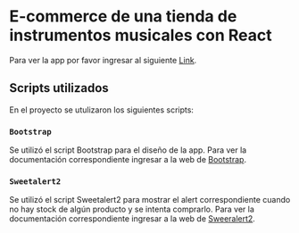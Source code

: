 # E-commerce de una tienda de instrumentos musicales con React

Para ver la app por favor ingresar al siguiente [Link](https://curso-37545-proyecto.vercel.app/).

## Scripts utilizados

En el proyecto  se utulizaron los siguientes scripts:

### `Bootstrap`

Se utilizó el script Bootstrap para el diseño de la app.
Para ver la documentación correspondiente ingresar a la web de [Bootstrap](https://getbootstrap.com/).

### `Sweetalert2`

Se utilizó el script Sweetalert2 para mostrar el alert correspondiente cuando no hay stock de algún producto y se intenta comprarlo.
Para ver la documentación correspondiente ingresar a la web de [Sweeralert2](https://sweetalert2.github.io/).
